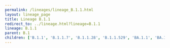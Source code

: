 ```yaml
---
permalink: /lineages/lineage_B.1.1.html
layout: lineage_page
title: Lineage B.1.1
redirect_to: ../lineage.html?lineage=B.1.1
lineage: B.1.1
parent: B.1
children: ['B.1.1', 'B.1.1.7', 'B.1.1.28', 'B.1.1.529', 'BA.1.1', 'BA.1.1.1', 'BA.1.1.18', 'BA.2', 'BA.2.9.3', 'BA.2.12.1', 'BA.2.86', 'BA.2.86.1', 'BA.2.86.2', 'BA.2.86.3', 'BA.2.86.4', 'BA.2.86.5', 'BA.4.4', 'BA.4.6', 'BA.5.1', 'BA.5.1.17', 'BA.5.1.25', 'BA.5.1.30', 'BA.5.2', 'BA.5.2.1', 'BA.5.2.48', 'BA.5.3.1', 'P.1']
---
```

